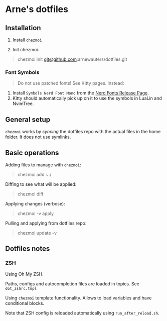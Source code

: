 # Arne's dotfiles

## Installation

1. Install `chezmoi`

2. Init chezmoi.

> chezmoi init git@github.com:arnewauters/dotfiles.git

### Font Symbols

> Do not use patched fonts! See Kitty pages. Instead:

1. Install `Symbols Nerd Font Mono` from the [Nerd Fonts Release Page](https://github.com/ryanoasis/nerd-fonts/releases).
2. Kitty should automatically pick up on it to use the symbols in LuaLin and NvimTree.

## General setup

`chezmoi` works by *syncing* the dotfiles repo with the actual files in the home
folder. It does not use symlinks.

## Basic operations

Adding files to manage with `chezmoi`:

> chezmoi add ~./<FILE>

Diffing to see what will be applied:

> chezmoi diff

Applying changes (verbose):

> chezmoi -v apply

Pulling and applying from dotfiles repo:

> chezmoi update -v

## Dotfiles notes

### ZSH

Using Oh My ZSH.

Paths, configs and autocompletion files are loaded in topics. See
   `dot_zshrc.tmpl`

Using `chezmoi` template functionality. Allows to load variables and have
conditional blocks.

Note that ZSH config is reloaded automatically using `run_after_reload.sh`.

